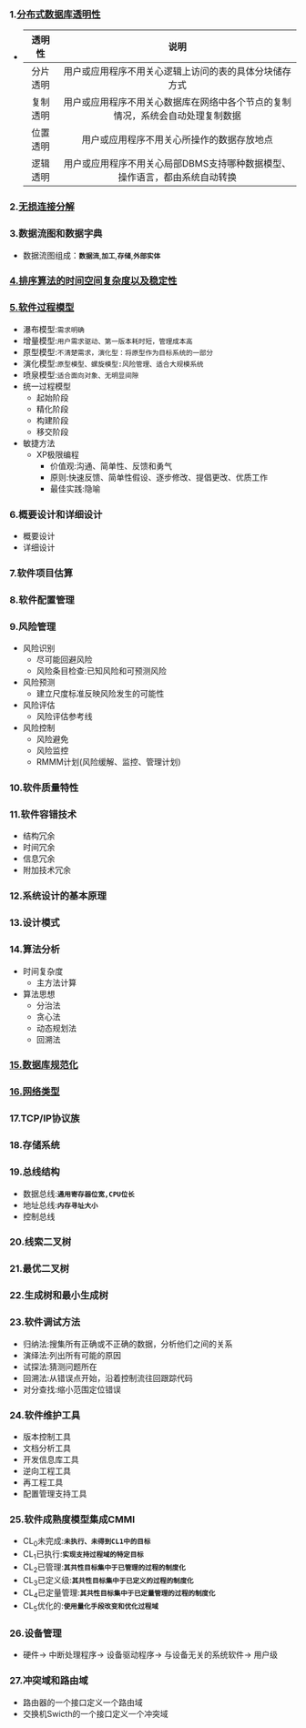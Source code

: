 ### 1.[分布式数据库透明性]()
  + |透明性|说明|
    |:--:|:--:|
    |分片透明|用户或应用程序不用关心逻辑上访问的表的具体分块储存方式|
    |复制透明|用户或应用程序不用关心数据库在网络中各个节点的复制情况，系统会自动处理复制数据|
    |位置透明|用户或应用程序不用关心所操作的数据存放地点|
    |逻辑透明|用户或应用程序不用关心局部DBMS支持哪种数据模型、操作语言，都由系统自动转换|

### 2.[**无损连接分解**](https://github.com/flysafely/Software-Design-Engineer-Note/blob/master/%E7%AC%AC%E4%B9%9D%E7%AB%A0-%E6%95%B0%E6%8D%AE%E5%BA%93%E6%8A%80%E6%9C%AF%E5%9F%BA%E7%A1%80/%E8%A7%84%E8%8C%83%E5%8C%96%E7%90%86%E8%AE%BA.md#user-content-模式分解题型)
### 3.数据流图和数据字典
  + 数据流图组成：**`数据流`**,**`加工`**,**`存储`**,**`外部实体`**
### [4.排序算法的时间空间复杂度以及稳定性](https://github.com/flysafely/Software-Design-Engineer-Note/blob/master/%E7%AC%AC%E4%B8%89%E7%AB%A0-%E6%95%B0%E6%8D%AE%E7%BB%93%E6%9E%84%E4%B8%8E%E7%AE%97%E6%B3%95%E5%9F%BA%E7%A1%80/3.6-%E6%8E%92%E5%BA%8F.md#user-content-内部排序)
### [5.软件过程模型](https://github.com/flysafely/Software-Design-Engineer-Note/blob/master/%E7%AC%AC%E4%BA%94%E7%AB%A0-%E8%BD%AF%E4%BB%B6%E5%B7%A5%E7%A8%8B%E7%9A%84%E5%9F%BA%E7%A1%80%E7%9F%A5%E8%AF%86/%E8%BD%AF%E4%BB%B6%E5%BC%80%E5%8F%91%E6%A8%A1%E5%9E%8B.md)
  + 瀑布模型:`需求明确`
  + 增量模型:`用户需求驱动、第一版本耗时短，管理成本高`
  + 原型模型:`不清楚需求，演化型：将原型作为目标系统的一部分`
  + 演化模型:`原型模型、螺旋模型:风险管理、适合大规模系统`
  + 喷泉模型:`适合面向对象、无明显间隙`
  + 统一过程模型
    + 起始阶段
    + 精化阶段
    + 构建阶段
    + 移交阶段
  + 敏捷方法
    + XP极限编程
      + 价值观:沟通、简单性、反馈和勇气
      + 原则:快速反馈、简单性假设、逐步修改、提倡更改、优质工作
      + 最佳实践:隐喻
### 6.概要设计和详细设计
  + 概要设计
  + 详细设计
### 7.软件项目估算
### 8.软件配置管理
### 9.风险管理
  + 风险识别
    + 尽可能回避风险
    + 风险条目检查:已知风险和可预测风险
  + 风险预测
    + 建立尺度标准反映风险发生的可能性
  + 风险评估
    + 风险评估参考线
  + 风险控制
    + 风险避免
    + 风险监控
    + RMMM计划(风险缓解、监控、管理计划)
### 10.软件质量特性
### 11.软件容错技术
  + 结构冗余
  + 时间冗余
  + 信息冗余
  + 附加技术冗余
### 12.系统设计的基本原理
### 13.设计模式
### 14.算法分析
  + 时间复杂度
    + 主方法计算
  + 算法思想
    + 分治法
    + 贪心法
    + 动态规划法
    + 回溯法
### [15.数据库规范化](https://github.com/flysafely/Software-Design-Engineer-Note/blob/master/%E7%AC%AC%E4%B9%9D%E7%AB%A0-%E6%95%B0%E6%8D%AE%E5%BA%93%E6%8A%80%E6%9C%AF%E5%9F%BA%E7%A1%80/%E8%A7%84%E8%8C%83%E5%8C%96%E7%90%86%E8%AE%BA.md#user-content-数据库范式)
### [16.网络类型](https://www.jianshu.com/p/a268464ebddd)
### 17.TCP/IP协议族
### 18.存储系统
### 19.总线结构
  + 数据总线:**`通用寄存器位宽,CPU位长`**
  + 地址总线:**`内存寻址大小`**
  + 控制总线
### 20.线索二叉树
### 21.最优二叉树
### 22.生成树和最小生成树
### 23.软件调试方法
  + 归纳法:搜集所有正确或不正确的数据，分析他们之间的关系
  + 演绎法:列出所有可能的原因
  + 试探法:猜测问题所在
  + 回溯法:从错误点开始，沿着控制流往回跟踪代码
  + 对分查找:缩小范围定位错误
### 24.软件维护工具
  + 版本控制工具
  + 文档分析工具
  + 开发信息库工具
  + 逆向工程工具
  + 再工程工具
  + 配置管理支持工具
### 25.软件成熟度模型集成CMMI
  + CL<sub>0</sub>未完成:**`未执行、未得到CL1中的目标`**
  + CL<sub>1</sub>已执行:**`实现支持过程域的特定目标`**
  + CL<sub>2</sub>已管理:**`其共性目标集中于已管理的过程的制度化`**
  + CL<sub>3</sub>已定义级:**`其共性目标集中于已定义的过程的制度化`**
  + CL<sub>4</sub>已定量管理:**`其共性目标集中于已定量管理的过程的制度化`**
  + CL<sub>5</sub>优化的:**`使用量化手段改变和优化过程域`**
### 26.设备管理
  + 硬件-> 中断处理程序-> 设备驱动程序-> 与设备无关的系统软件-> 用户级
### 27.冲突域和路由域
  + 路由器的一个接口定义一个路由域
  + 交换机Swicth的一个接口定义一个冲突域
